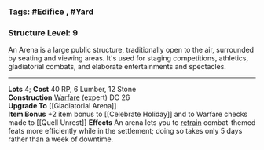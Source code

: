 ### Tags: #Edifice , #Yard
### Structure Level: 9


An Arena is a large public structure, traditionally open to the air, surrounded by seating and viewing areas. It's used for staging competitions, athletics, gladiatorial combats, and elaborate entertainments and spectacles.

---

**Lots** 4; **Cost** 40 RP, 6 Lumber, 12 Stone  
**Construction** [Warfare](https://2e.aonprd.com/Skills.aspx?ID=32) (expert) DC 26  
**Upgrade To** [[Gladiatorial Arena]]  
**Item Bonus** +2 item bonus to [[Celebrate Holiday]] and to Warfare checks made to [[Quell Unrest]] 
**Effects** An arena lets you to [retrain](https://2e.aonprd.com/Rules.aspx?ID=475) combat-themed feats more efficiently while in the settlement; doing so takes only 5 days rather than a week of downtime.